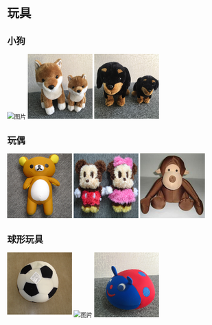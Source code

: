 # 玩具

[comment]: <> (<div align="center">)

[comment]: <> (    <img src="https://s2.loli.net/2024/06/15/E3MBk7grydFt9Jb.jpg" alt="图片1" width="300px">)

[comment]: <> (    <img src="https://s2.loli.net/2024/06/15/E3MBk7grydFt9Jb.jpg" alt="图片2" width="300">)

[comment]: <> (    <img src="https://s2.loli.net/2024/06/15/E3MBk7grydFt9Jb.jpg" alt="图片3" width="300">)

[comment]: <> (</div>)

## 小狗

<div align="">
    <img src="https://s2.loli.net/2024/06/15/E3MBk7grydFt9Jb.jpg" alt="图片" width="30%" style="max-width: 300px;">
    <img src="../photos/36.jpg" alt="图片" width="30%" style="max-width: 300px;">
    <img src="../photos/37.jpg" alt="图片" width="30%" style="max-width: 300px;">
</div>

## 玩偶
<div align="">
    <img src="../photos/33.jpg" alt="图片" width="30%" style="max-width: 300px;">
    <img src="../photos/34.jpg" alt="图片" width="30%" style="max-width: 300px;">
    <img src="../photos/31.jpg" alt="图片" width="30%" style="max-width: 300px;">
</div>

## 球形玩具
<div align="">
    <img src="../photos/32.jpg" alt="图片" width="30%" style="max-width: 300px;">
    <img src="https://s2.loli.net/2024/06/15/uvaUJhRKxSFzGfk.jpg" alt="图片" width="30%" style="max-width: 300px;">
    <img src="../photos/39.jpg" alt="图片" width="30%" style="max-width: 300px;">
</div>